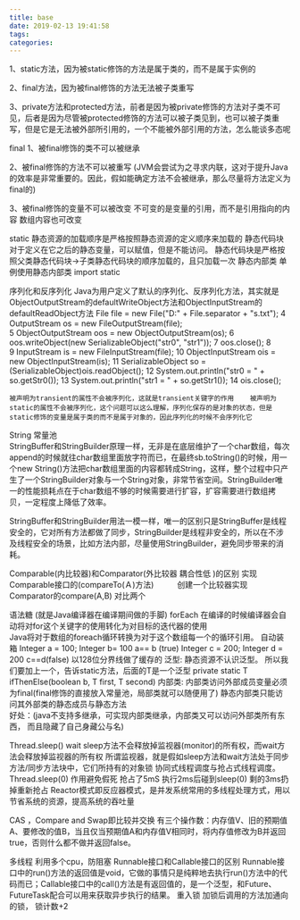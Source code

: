 ```yaml
---
title: base
date: 2019-02-13 19:41:58
tags:
categories:
---
```

1、static方法，因为被static修饰的方法是属于类的，而不是属于实例的

2、final方法，因为被final修饰的方法无法被子类重写

3、private方法和protected方法，前者是因为被private修饰的方法对子类不可见，后者是因为尽管被protected修饰的方法可以被子类见到，也可以被子类重写，但是它是无法被外部所引用的，一个不能被外部引用的方法，怎么能谈多态呢

final 
    1、被final修饰的类不可以被继承

2、被final修饰的方法不可以被重写 (JVM会尝试为之寻求内联，这对于提升Java的效率是非常重要的。因此，假如能确定方法不会被继承，那么尽量将方法定义为final的)

3、被final修饰的变量不可以被改变 不可变的是变量的引用，而不是引用指向的内容 数组内容也可改变

static 
    静态资源的加载顺序是严格按照静态资源的定义顺序来加载的
   静态代码块对于定义在它之后的静态变量，可以赋值，但是不能访问。
    静态代码块是严格按照父类静态代码块->子类静态代码块的顺序加载的，且只加载一次
    静态内部类  单例使用静态内部类
    import static

序列化和反序列化
    Java为用户定义了默认的序列化、反序列化方法，其实就是ObjectOutputStream的defaultWriteObject方法和ObjectInputStream的defaultReadObject方法
     File file = new File("D:" + File.separator + "s.txt");
 4     OutputStream os = new FileOutputStream(file);  
 5     ObjectOutputStream oos = new ObjectOutputStream(os);
 6     oos.writeObject(new SerializableObject("str0", "str1"));
 7     oos.close();
 8         
 9     InputStream is = new FileInputStream(file);
10     ObjectInputStream ois = new ObjectInputStream(is);
11     SerializableObject so = (SerializableObject)ois.readObject();
12     System.out.println("str0 = " + so.getStr0());
13     System.out.println("str1 = " + so.getStr1());
14     ois.close();

    被声明为transient的属性不会被序列化，这就是transient关键字的作用    被声明为static的属性不会被序列化，这个问题可以这么理解，序列化保存的是对象的状态，但是static修饰的变量是属于类的而不是属于对象的，因此序列化的时候不会序列化它
  
String 常量池  
StringBuffer和StringBuilder原理一样，无非是在底层维护了一个char数组，每次append的时候就往char数组里面放字符而已，在最终sb.toString()的时候，用一个new String()方法把char数组里面的内容都转成String，这样，整个过程中只产生了一个StringBuilder对象与一个String对象，非常节省空间。StringBuilder唯一的性能损耗点在于char数组不够的时候需要进行扩容，扩容需要进行数组拷贝，一定程度上降低了效率。

StringBuffer和StringBuilder用法一模一样，唯一的区别只是StringBuffer是线程安全的，它对所有方法都做了同步，StringBuilder是线程非安全的，所以在不涉及线程安全的场景，比如方法内部，尽量使用StringBuilder，避免同步带来的消耗。


Comparable(内比较器)和Comparator(外比较器 耦合性低 )的区别
实现Comparable接口的(compareTo(Ａ)方法)　　　创建一个比较器实现Comparator的compare(A,B) 对比两个

语法糖 (就是Java编译器在编译期间做的手脚)
    forEach 在编译的时候编译器会自动将对for这个关键字的使用转化为对目标的迭代器的使用                 
    Java将对于数组的foreach循环转换为对于这个数组每一个的循环引用。
    自动装箱  Integer a = 100; Integer b= 100  a== b (true)  Integer c = 200; Integer d = 200 c==d(false) 以128位分界线做了缓存的
    泛型: 静态资源不认识泛型。 所以我们要加上一个<T>，告诉static方法，后面的T是一个泛型 private static <T> T ifThenElse(boolean b, T first, T second)
    内部类: 内部类访问外部成员变量必须为final(final修饰的直接放入常量池，局部类就可以随便用了)  静态内部类只能访问其外部类的静态成员与静态方法  
            好处：(java不支持多继承，可实现内部类继承，内部类又可以访问外部类所有东西， 而且隐藏了自己身藏公与名)
            
Thread.sleep()  wait  sleep方法不会释放掉监视器(monitor)的所有权，而wait方法会释放掉监视器的所有权 所谓监视器，就是假如sleep方法和wait方法处于同步方法/同步方法块中，它们所持有的对象锁
协同式线程调度与抢占式线程调度。Thread.sleep(0) 作用避免假死  抢占了5mS 执行2ms后碰到sleep(0) 剩的3ms扔掉重新抢占
Reactor模式即反应器模式，是并发系统常用的多线程处理方式，用以节省系统的资源，提高系统的吞吐量

CAS ，Compare and Swap即比较并交换
有三个操作数：内存值V、旧的预期值A、要修改的值B，当且仅当预期值A和内存值V相同时，将内存值修改为B并返回true，否则什么都不做并返回false。


多线程  利用多个cpu，防阻塞
Runnable接口和Callable接口的区别 Runnable接口中的run()方法的返回值是void，它做的事情只是纯粹地去执行run()方法中的代码而已；Callable接口中的call()方法是有返回值的，是一个泛型，和Future、FutureTask配合可以用来获取异步执行的结果。
重入锁  加锁后调用的方法加通向的锁， 锁计数+2